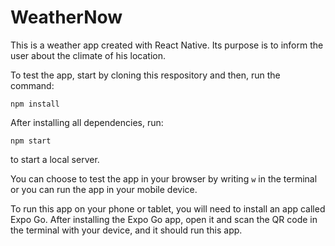 # WeatherNow

This is a weather app created with React Native. Its purpose is to inform the user about the climate of his location.

To test the app, start by cloning this respository and then, run the command:

```
npm install
```

After installing all dependencies, run:

```
npm start
```

to start a local server.

You can choose to test the app in your browser by writing ```w``` in the terminal or you can run the app in your mobile device.

To run this app on your phone or tablet, you will need to install an app called Expo Go.
After installing the Expo Go app, open it and scan the QR code in the terminal with your device, and it should run this app.
